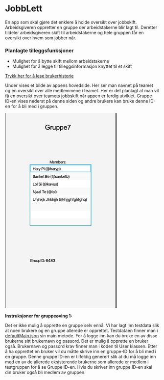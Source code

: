 # JobbLett
En app som skal gjøre det enklere å holde oversikt over jobbskift. Arbeidsgiveren oppretter en gruppe der arbeidstakerne blir lagt til. 
Deretter tildeler arbeidsgiveren skift til arbeidstakerne og hele gruppen får en oversikt over hvem som jobber når. 

<h3>Planlagte tilleggsfunksjoner</h3>

- Mulighet for å bytte skift mellom arbeidstakerne
- Mulighet for å legge til tilleggsinformasjon knyttet til et skift

[Trykk her for å lese brukerhistorie](Brukerhistorie.md)


Under vises et bilde av appens hovedside. Her ser man navnet på teamet og en oversikt over alle medlemmene i teamet. 
Her er det planlagt at man vil få en oversikt over teamets jobbskift når appen er ferdig utviklet. Gruppe ID-en vises nederst på denne siden og 
andre brukere kan bruke denne ID-en for å bli med i gruppen.

![](jobblett/pictures/prosjekt_skjermbilde.png)


<b>Instruksjoner for gruppeøving 1:</b>

Det er ikke mulig å opprette en gruppe selv ennå. Vi har lagt inn testdata slik at noen brukere og en gruppe allerede er opprettet.
Testdataen finner man i [defaultMain.json](src/main/resources/jobblett/json/defaultMain.json) sin main metode. For å logge inn kan du bruke en av disse brukerne sitt brukernavn og passord.
Det er mulig å opprette en bruker også. Brukernavn og passord krav finner man i koden til User klassen. Etter å ha opprettet en bruker vil du måtte skrive inn
en gruppe-ID for å bli med i en gruppe. Denne gruppe ID-en er tilfeldig generert slik at du må logge inn med en av de allerede eksisterende brukerne som allerede
er medlem i testgruppen for å se Gruppe ID-en. Hvis du skriver inn gruppe ID-en skal din bruker også bli medlem av gruppen.




